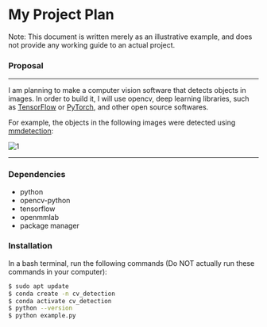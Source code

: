 # My Project Plan 
Note: This document is written merely as an illustrative example, and does not provide any working guide to an actual project.

### Proposal

---

I am planning to make a computer vision software that detects objects in images.
In order to build it, I will use opencv, deep learning libraries, such as [TensorFlow](https://www.tensorflow.org/) or [PyTorch](https://pytorch.org/), and other open source softwares.  

For example, the objects in the following images were detected using [mmdetection](https://github.com/open-mmlab/mmdetection): 

![1](https://user-images.githubusercontent.com/12907710/137271636-56ba1cd2-b110-4812-8221-b4c120320aa9.png)

---

### Dependencies
- python
- opencv-python
- tensorflow
- openmmlab
- package manager

### Installation
In a bash terminal, run the following commands (Do NOT actually run these commands in your computer):

```sh
$ sudo apt update
$ conda create -n cv_detection
$ conda activate cv_detection
$ python --version
$ python example.py
```



